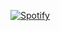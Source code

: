 
[![Spotify](novatorem.theonlyartz.vercel.app/api/spotify)](https://open.spotify.com/user/TheOnlyArtz)
